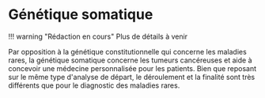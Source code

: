 # Génétique somatique

!!! warning "Rédaction en cours"
    Plus de détails à venir

Par opposition à la génétique constitutionnelle qui concerne les maladies rares, la génétique somatique concerne les tumeurs cancéreuses et aide à concevoir une médecine personnalisée pour les patients. Bien que reposant sur le même type d'analyse de départ, le déroulement et la finalité sont très différents que pour le diagnostic des maladies rares. 
